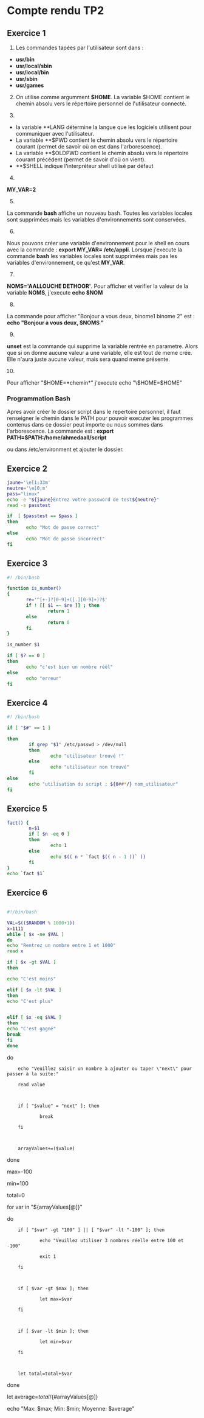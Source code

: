 # Compte rendu TP2

## Exercice 1

1. Les commandes tapées par l'utilisateur sont dans :  
  * **usr/bin**
  * **usr/local/sbin**
  * **usr/local/bin**
  * **usr/sbin**
  * **usr/games**
  
 2. On utilise comme argumment **$HOME**. La variable $HOME contient le chemin absolu vers le répertoire personnel de l'utilisateur connecté.
 
 3.  
* la variable **LANG  détermine la langue que les logiciels utilisent pour communiquer avec l'utilisateur. 
 * La variable **$PWD contient le chemin absolu vers le répertoire courant (permet de savoir où on est dans l'arborescence).
 * La variable **$OLDPWD contient le chemin absolu vers le répertoire courant précédent (permet de savoir d'où on vient).
 * **$SHELL indique l'interpréteur shell utilisé par défaut
 
 4. 
 **MY_VAR=2**
 
 5. 
 La commande **bash** affiche un nouveau bash. Toutes les variables locales sont supprimées mais les variables d'environnements sont conservées.
 
 6.
 Nous pouvons  créer une variable d'environnement pour le shell en cours avec la commande : **export MY_VAR= /etc/appli**. Lorsque j'execute la commande **bash** les variables locales sont supprimées mais pas les variables d'environnement, ce qu'est **MY_VAR**.
 
 7.
 **NOMS='AALLOUCHE DETHOOR'**. Pour afficher et verifier la valeur de la variable **NOMS**, j'execute **echo $NOM** 
 
8.
La commande pour afficher "Bonjour a vous deux, binome1 binome 2" est : **echo "Bonjour a vous deux, $NOMS "**

9. 
**unset** est la commande qui supprime la variable rentrée en parametre. Alors que si on donne aucune valeur a une variable, elle est tout de meme crée. Elle n'aura juste aucune valeur, mais sera quand meme présente.

10.
Pour afficher "$HOME=*chemin*" j'execute echo "\$HOME=$HOME"

### Programmation Bash ###
Apres avoir créer le dossier script dans le repertoire personnel, il faut renseigner le chemin dans le PATH pour pouvoir executer les programmes contenus dans ce dossier peut importe ou nous sommes dans l'arborescence. La commande est : **export PATH=$PATH:/home/ahmedaall/script**

ou dans /etc/environment et ajouter le dossier.
 

 ## Exercice 2
 
 ```bash
 jaune='\e[1;33m'
neutre='\e[0;m'
pass="linux"
echo -e "${jaune}Entrez votre password de test${neutre}"
read -s passtest

if  [ $passtest == $pass ]
then
        echo "Mot de passe correct"
else
        echo "Mot de passe incorrect"
fi
 
 ```
 
 ## Exercice 3
 
 ```bash
 #! /bin/bash

function is_number()
{
        re='^[+-]?[0-9]+([.][0-9]+)?$'
        if ! [[ $1 =~ $re ]] ; then
                return 1
        else
                return 0
        fi
}

is_number $1

if [ $? == 0 ]
then
        echo "c'est bien un nombre réél"
else
        echo "erreur"
fi
 ```

## Exercice 4


```bash 
#! /bin/bash

if [ "$#" == 1 ]

then
        if grep "$1" /etc/passwd > /dev/null
        then
                echo "utilisateur trouvé !"
        else
                echo "utilisateur non trouvé"
        fi
else
        echo "utilisation du script : ${0##*/} nom_utilisateur"
fi
```

## Exercice 5
```bash
fact() { 
        n=$1 
        if [ $n -eq 0 ] 
        then 
                echo 1 
        else 
                echo $(( n * `fact $(( n - 1 ))` )) 
        fi 
} 
echo `fact $1`

```


## Exercice 6
```bash

#!/bin/bash

VAL=$(($RANDOM % 1000+1))
x=1111
while [ $x -ne $VAL ]
do
echo "Rentrez un nombre entre 1 et 1000"
read x

if [ $x -gt $VAL ]
then 

echo "C'est moins"

elif [ $x -lt $VAL ]
then
echo "C'est plus"


elif [ $x -eq $VAL ]
then
echo "C'est gagné"
break
fi 
done


```
do

        echo "Veuillez saisir un nombre à ajouter ou taper \"next\" pour passer à la suite:"

        read value



        if [ "$value" = "next" ]; then

                break

        fi



        arrayValues+=($value)



done



max=-100

min=100

total=0



for var in "${arrayValues[@]}"

do

        if [ "$var" -gt "100" ] || [ "$var" -lt "-100" ]; then

                echo "Veuillez utiliser 3 nombres réelle entre 100 et -100"

                exit 1

        fi



        if [ $var -gt $max ]; then

                let max=$var

        fi



        if [ $var -lt $min ]; then

                let min=$var

        fi

        

        let total=total+$var

done



let average=$total/${#arrayValues[@]}

echo "Max: $max; Min: $min; Moyenne: $average"

```

